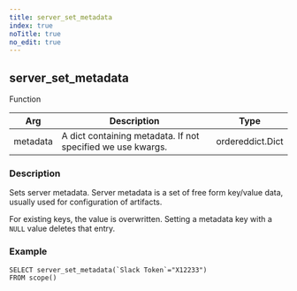 ```yaml
---
title: server_set_metadata
index: true
noTitle: true
no_edit: true
---
```




<div class="vql_item"></div>


## server_set_metadata
<span class='vql_type pull-right page-header'>Function</span>



<div class="vqlargs"></div>

Arg | Description | Type
----|-------------|-----
metadata|A dict containing metadata. If not specified we use kwargs.|ordereddict.Dict

### Description

Sets server metadata. Server metadata is a set of free form
key/value data, usually used for configuration of artifacts.

For existing keys, the value is overwritten. Setting a metadata
key with a `NULL` value deletes that entry.

### Example

```vql
SELECT server_set_metadata(`Slack Token`="X12233")
FROM scope()
```


